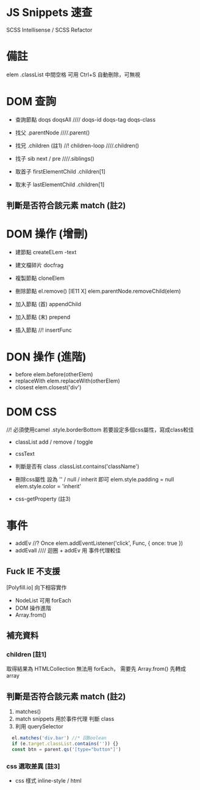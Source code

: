 # JS Snippets 速查
SCSS Intellisense / SCSS Refactor

# 備註
elem .classList 中間空格
可用 Ctrl+S 自動刪除，可無視

# DOM 查詢 
* 查詢節點 doqs doqsAll 
//// doqs-id doqs-tag doqs-class
* 找父 .parentNode  ////.parent()   
* 找兄 .children (註1) //! children-loop 
////.children()  
* 找子 sib next / pre ////.siblings() 

* 取首子 firstElementChild 
.children[1]
* 取末子 lastElementChild 
.children[1]

## 判斷是否符合該元素  match (註2)

# DOM 操作 (增刪)
* 建節點 createELem -text
* 建文檔碎片 docfrag

* 複製節點  cloneElem
* 刪除節點  el.remove()  [IE11 X]
elem.parentNode.removeChild(elem)

* 加入節點 (首)  appendChild
* 加入節點 (末)  prepend

* 插入節點 //! insertFunc 

# DON 操作 (進階)
* before
elem.before(otherElem)
* replaceWith
elem.replaceWith(otherElem)
* closest
elem.closest('div')

# DOM CSS
//! 必須使用camel   .style.borderBottom
若要設定多個css屬性，寫成class較佳
* classList   add / remove / toggle
* cssText

* 判斷是否有 class
.classList.contains('className')

* 刪除css屬性 設為 '' / null / inherit 即可
elem.style.padding = null
elem.style.color = 'inherit'
* css-getProperty  (註3)

# 事件
* addEv
//? Once
elem.addEventListener('click', Func, { once: true })
* addEvall 
//// 迴圈 + addEv 用 事件代理較佳

## Fuck IE 不支援   
[Polyfill.io] 向下相容實作
* NodeList 可用 forEach
* DOM 操作進階
* Array.from()

## 補充資料

### children [註1]
取得結果為 HTMLCollection 無法用 forEach，
需要先 Array.from() 先轉成 array

## 判斷是否符合該元素  match (註2)
1. matches()
2. match snippets
用於事件代理 判斷 class
3. 利用 querySelector
```js
  el.matches('div.bar') //* 回Boolean
  if (e.target.classList.contains('')) {}
  const btn = parent.qs('[type="button"]')
```

### css 選取差異 [註3]
* css 樣式
inline-style / html <style> / 外部 css file
* style 
可讀可寫、但僅取得 html-inline樣式的屬性
* window.getComputedStyle()
只可讀、但可以取得  //* css-getProperty
```js
  window.getComputedStyle(elem,null).getPropertyValue('padding')
```